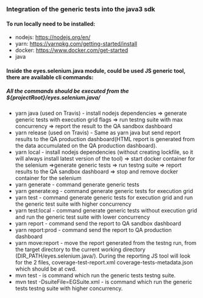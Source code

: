 ### Integration of the generic tests into the java3 sdk
#### To run locally need to be installed:
- nodejs: https://nodejs.org/en/
- yarn: https://yarnpkg.com/getting-started/install
- docker: https://www.docker.com/get-started
- java
 
#### Inside the eyes.selenium.java module, could be used JS generic tool, there are available cli commands:
##### All the commands should be executed from the ${projectRoot}/eyes.selenium.java/
- yarn java (used on Travis) - install nodejs dependencies => generate generic tests with execution grid flags => run testng suite with max concurrency => report the result to the QA sandbox dashboard
- yarn release (used on Travis) - Same as yarn java but send report results to the QA production dashboard(HTML report is generated from the data accumulated on the QA production dashboard).
- yarn local - install nodejs dependencies (without creating lockfile, so it will always install latest version of the tool) => start docker container for the selenium =>generate generic tests => run testng suite => report results to the QA sandbox dashboard => stop and remove docker container for the selenium
- yarn generate - command generate generic tests
- yarn generate:eg - command generate generic tests for execution grid 
- yarn test - command generate generic tests for execution grid and run the generic test suite with higher concurrency
- yarn test:local - command generate generic tests without execution grid and run the generic test suite with lower concurrency
- yarn report - command send the report to QA sandbox dashboard
- yarn report:prod - command send the report to QA production dashboard
- yarn move:report - move the report generated from the testng run, from the target directory to the current working directory (DIR_PATH/eyes.selenium.java/). During the reporting JS tool will look for the 2 files, coverage-test-report.xml
coverage-tests-metadata.json which should be at cwd.
- mvn test - is command which run the generic tests testng suite. 
- mvn test -DsuiteFile=EGSuite.xml - is command which run the generic tests testng suite with higher concurrency. 

